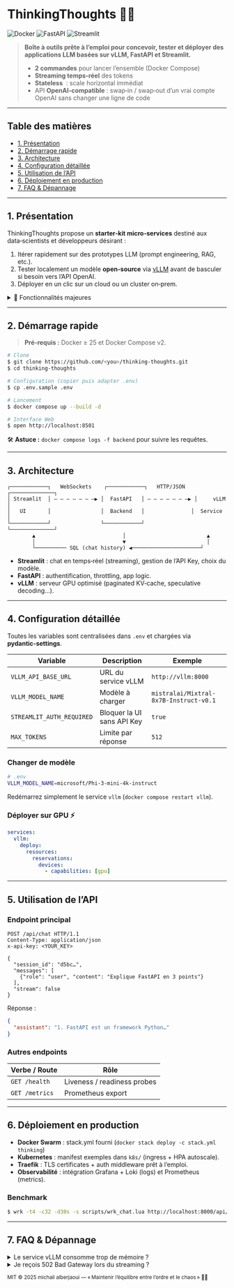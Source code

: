 # ThinkingThoughts 🧠💬

![Docker](https://img.shields.io/badge/Docker-Ready-blue)
![FastAPI](https://img.shields.io/badge/FastAPI-Async%20100%25-green)
![Streamlit](https://img.shields.io/badge/Streamlit-UI-red)

> **Boîte à outils prête à l’emploi pour concevoir, tester et déployer des applications LLM basées sur vLLM, FastAPI et Streamlit.**
>
> * **2 commandes** pour lancer l’ensemble (Docker Compose)
> * **Streaming temps‑réel** des tokens
> * **Stateless**  : scale horizontal immédiat
> * API **OpenAI‑compatible** : swap‐in / swap‐out d’un vrai compte OpenAI sans changer une ligne de code

---

## Table des matières

* [1. Présentation](#1-présentation)
* [2. Démarrage rapide](#2-démarrage-rapide)
* [3. Architecture](#3-architecture)
* [4. Configuration détaillée](#4-configuration-détaillée)
* [5. Utilisation de l’API](#5-utilisation-de-lapi)
* [6. Déploiement en production](#6-déploiement-en-production)
* [7. FAQ & Dépannage](#7-faq--dépannage)

---

## 1. Présentation

ThinkingThoughts propose un **starter‑kit micro‑services** destiné aux data‑scientists et développeurs désirant :

1. Itérer rapidement sur des prototypes LLM (prompt engineering, RAG, etc.).
2. Tester localement un modèle **open‑source** via [vLLM](https://github.com/vllm-project/vllm) avant de basculer si besoin vers l’API OpenAI.
3. Déployer en un clic sur un cloud ou un cluster on‑prem.

<details>
<summary>🌟 Fonctionnalités majeures</summary>

| Domaine         | Détails                                                                   |
| --------------- | ------------------------------------------------------------------------- |
| **Backend**     | FastAPI 100 % asynchrone (`httpx.AsyncClient`), CORS, OpenTelemetry hooks |
| **LLM Service** | vLLM 0.4 avec support du streaming & batching                             |
| **Frontend**    | Streamlit (UI chat, selection de modèle, temperature slider, historique)  |
| **Persistance** | Sessions stockées dans PG pour garantir la tolérance aux pannes        |
| **CI / CD**     | Exemple de pipeline GitHub Actions (lint → test → build image)            |

</details>

---

## 2. Démarrage rapide

> **Pré‑requis :** Docker ≥ 25 et Docker Compose v2.

```bash
# Clone
$ git clone https://github.com/<you>/thinking-thoughts.git
$ cd thinking-thoughts

# Configuration (copier puis adapter .env)
$ cp .env.sample .env

# Lancement
$ docker compose up --build -d

# Interface Web
$ open http://localhost:8501
```

🛠 **Astuce :** `docker compose logs -f backend` pour suivre les requêtes.

---

## 3. Architecture

```
┌────────────┐   WebSockets    ┌────────────┐   HTTP/JSON    ┌──────────────┐
│ Streamlit  │ — — — — — — —▶ │  FastAPI   │ — — — — — — —▶ │     vLLM      │
│   UI       │                │  Backend   │               │  Service      │
└────────────┘                └────────────┘               └──────────────┘
        ▲                            │                          ▲
        │                            ▼                          │
        └────────── SQL (chat history) ◀──────────────────────┘
```

* **Streamlit** : chat en temps‑réel (streaming), gestion de l’API Key, choix du modèle.
* **FastAPI** : authentification, throttling, app logic.
* **vLLM** : serveur GPU optimisé (paginated KV‑cache, speculative decoding…).

---

## 4. Configuration détaillée

Toutes les variables sont centralisées dans `.env` et chargées via **pydantic‑settings**.

| Variable                  | Description                | Exemple                                |
| ------------------------- | -------------------------- | -------------------------------------- |
| `VLLM_API_BASE_URL`       | URL du service vLLM        | `http://vllm:8000`                     |
| `VLLM_MODEL_NAME`         | Modèle à charger           | `mistralai/Mixtral-8x7B-Instruct-v0.1` |
| `STREAMLIT_AUTH_REQUIRED` | Bloquer la UI sans API Key | `true`                                 |
| `MAX_TOKENS`              | Limite par réponse         | `512`                                  |

### Changer de modèle

```bash
# .env
VLLM_MODEL_NAME=microsoft/Phi-3-mini-4k-instruct
```

Redémarrez simplement le service `vllm` (`docker compose restart vllm`).

### Déployer sur GPU ⚡️

```yaml
services:
  vllm:
    deploy:
      resources:
        reservations:
          devices:
            - capabilities: [gpu]
```

---

## 5. Utilisation de l’API

### Endpoint principal

```http
POST /api/chat HTTP/1.1
Content-Type: application/json
x-api-key: <YOUR_KEY>

{
  "session_id": "d5bc…",
  "messages": [
    {"role": "user", "content": "Explique FastAPI en 3 points"}
  ],
  "stream": false
}
```

Réponse :

```json
{
  "assistant": "1. FastAPI est un framework Python…"
}
```



### Autres endpoints

| Verbe / Route  | Rôle                        |
| -------------- | --------------------------- |
| `GET /health`  | Liveness / readiness probes |
| `GET /metrics` | Prometheus export           |

---

## 6. Déploiement en production

* **Docker Swarm** : stack.yml fourni (`docker stack deploy -c stack.yml thinking`)
* **Kubernetes** : manifest exemples dans `k8s/` (ingress + HPA autoscale).
* **Traefik** : TLS certificates + auth middleware prêt à l’emploi.
* **Observabilité** : intégration Grafana + Loki (logs) et Prometheus (metrics).

### Benchmark

```bash
$ wrk -t4 -c32 -d30s -s scripts/wrk_chat.lua http://localhost:8000/api/chat
```

---

## 7. FAQ & Dépannage

<details>
<summary>Le service vLLM consomme trop de mémoire ?</summary>

* Réduisez `VLLM_MAX_NUM_SEQS` ou passez à un modèle plus petit.
* Activez l’option `swap_memory=True` si votre GPU le permet.

</details>

<details>
<summary>Je reçois 502 Bad Gateway lors du streaming ?</summary>

Assurez‑vous que votre reverse‑proxy (Traefik, Nginx) laisse passer les connexions HTTP SSE sans timeout (<code>proxy\_read\_timeout 3600s</code>).

</details>



<sub>MIT © 2025 michail alberjaoui — « Maintenir l’équilibre entre l’ordre et le chaos » 🧘‍♂️</sub>
